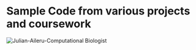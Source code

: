 # Sample Code from various projects and coursework

![Julian-Aileru-Computational Biologist](https://github.com/JulianAileru/SampleCode/assets/130572002/07cdec16-2498-4d92-ab4e-21ecc9655c75)
